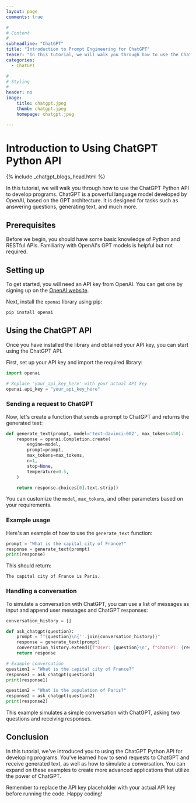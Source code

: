 ```yaml
---
layout: page
comments: true

#
# Content
#
subheadline: "ChatGPT"
title: "Introduction to Prompt Engineering for ChatGPT"
teaser: "In this tutorial, we will walk you through how to use the ChatGPT Python API to develop programs. ChatGPT is a powerful language model developed by OpenAI, based on the GPT architecture. It is designed for tasks such as answering questions, generating text, and much more."
categories:
  - ChatGPT

#
# Styling
#
header: no
image:
    title: chatgpt.jpeg
    thumb: chatgpt.jpeg
    homepage: chatgpt.jpeg

---
```


# Introduction to Using ChatGPT Python API

<div>
{% include _chatgpt_blogs_head.html %}
</div>


In this tutorial, we will walk you through how to use the ChatGPT Python API to develop programs. ChatGPT is a powerful language model developed by OpenAI, based on the GPT architecture. It is designed for tasks such as answering questions, generating text, and much more.

## Prerequisites

Before we begin, you should have some basic knowledge of Python and RESTful APIs. Familiarity with OpenAI's GPT models is helpful but not required.

## Setting up

To get started, you will need an API key from OpenAI. You can get one by signing up on the [OpenAI website](https://beta.openai.com/signup/).

Next, install the `openai` library using pip:

```bash
pip install openai
```

## Using the ChatGPT API

Once you have installed the library and obtained your API key, you can start using the ChatGPT API.

First, set up your API key and import the required library:

```python
import openai

# Replace 'your_api_key_here' with your actual API key
openai.api_key = "your_api_key_here"
```

### Sending a request to ChatGPT

Now, let's create a function that sends a prompt to ChatGPT and returns the generated text:

```python
def generate_text(prompt, model='text-davinci-002', max_tokens=150):
    response = openai.Completion.create(
        engine=model,
        prompt=prompt,
        max_tokens=max_tokens,
        n=1,
        stop=None,
        temperature=0.5,
    )

    return response.choices[0].text.strip()
```

You can customize the `model`, `max_tokens`, and other parameters based on your requirements.

### Example usage

Here's an example of how to use the `generate_text` function:

```python
prompt = "What is the capital city of France?"
response = generate_text(prompt)
print(response)
```

This should return:

```
The capital city of France is Paris.
```

### Handling a conversation

To simulate a conversation with ChatGPT, you can use a list of messages as input and append user messages and ChatGPT responses:

```python
conversation_history = []

def ask_chatgpt(question):
    prompt = f"{question}\n{''.join(conversation_history)}"
    response = generate_text(prompt)
    conversation_history.extend([f"User: {question}\n", f"ChatGPT: {response}\n"])
    return response

# Example conversation
question1 = "What is the capital city of France?"
response1 = ask_chatgpt(question1)
print(response1)

question2 = "What is the population of Paris?"
response2 = ask_chatgpt(question2)
print(response2)
```

This example simulates a simple conversation with ChatGPT, asking two questions and receiving responses.

## Conclusion

In this tutorial, we've introduced you to using the ChatGPT Python API for developing programs. You've learned how to send requests to ChatGPT and receive generated text, as well as how to simulate a conversation. You can expand on these examples to create more advanced applications that utilize the power of ChatGPT.

Remember to replace the API key placeholder with your actual API key before running the code. Happy coding!